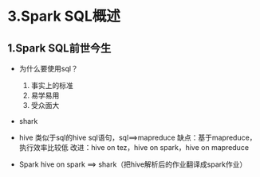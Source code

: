 # 3.Spark SQL概述

## 1.Spark SQL前世今生

- 为什么要使用sql？
    1. 事实上的标准
    2. 易学易用
    3. 受众面大
    
    
- shark

- hive
类似于sql的hive sql语句，sql==>mapreduce
缺点：基于mapreduce，执行效率比较低
改进：hive on tez，hive on spark，hive on mapreduce

- Spark
hive on spark ==> shark（把hive解析后的作业翻译成spark作业）
